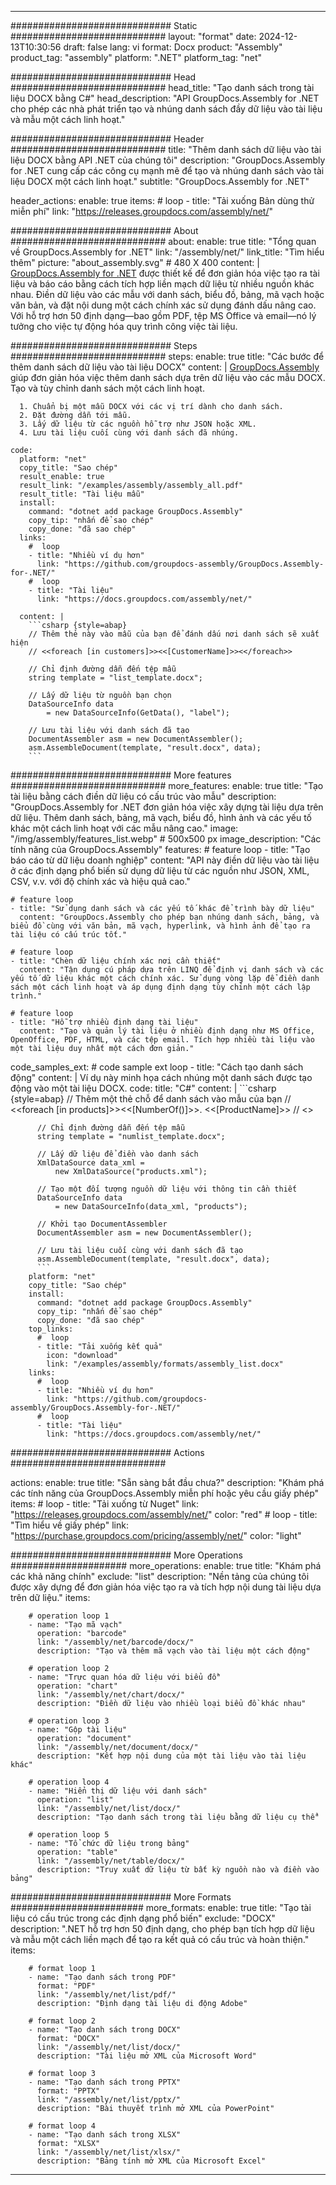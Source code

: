 



---
############################# Static ############################
layout: "format"
date:  2024-12-13T10:30:56
draft: false
lang: vi
format: Docx
product: "Assembly"
product_tag: "assembly"
platform: ".NET"
platform_tag: "net"

############################# Head ############################
head_title: "Tạo danh sách trong tài liệu DOCX bằng C#"
head_description: "API GroupDocs.Assembly for .NET cho phép các nhà phát triển tạo và nhúng danh sách đầy dữ liệu vào tài liệu và mẫu một cách linh hoạt."

############################# Header ############################
title: "Thêm danh sách dữ liệu vào tài liệu DOCX bằng API .NET của chúng tôi" 
description: "GroupDocs.Assembly for .NET cung cấp các công cụ mạnh mẽ để tạo và nhúng danh sách vào tài liệu DOCX một cách linh hoạt."
subtitle: "GroupDocs.Assembly for .NET" 

header_actions:
  enable: true
  items:
    #  loop
    - title: "Tải xuống Bản dùng thử miễn phí"
      link: "https://releases.groupdocs.com/assembly/net/"
      
############################# About ############################
about:
    enable: true
    title: "Tổng quan về GroupDocs.Assembly for .NET"
    link: "/assembly/net/"
    link_title: "Tìm hiểu thêm"
    picture: "about_assembly.svg" # 480 X 400
    content: |
       [GroupDocs.Assembly for .NET](/assembly/net/) được thiết kế để đơn giản hóa việc tạo ra tài liệu và báo cáo bằng cách tích hợp liền mạch dữ liệu từ nhiều nguồn khác nhau. Điền dữ liệu vào các mẫu với danh sách, biểu đồ, bảng, mã vạch hoặc văn bản, và đặt nội dung một cách chính xác sử dụng đánh dấu nâng cao. Với hỗ trợ hơn 50 định dạng—bao gồm PDF, tệp MS Office và email—nó lý tưởng cho việc tự động hóa quy trình công việc tài liệu.

############################# Steps ############################
steps:
    enable: true
    title: "Các bước để thêm danh sách dữ liệu vào tài liệu DOCX"
    content: |
      [GroupDocs.Assembly](/assembly/net/) giúp đơn giản hóa việc thêm danh sách dựa trên dữ liệu vào các mẫu DOCX. Tạo và tùy chỉnh danh sách một cách linh hoạt.
      
      1. Chuẩn bị một mẫu DOCX với các vị trí dành cho danh sách.
      2. Đặt đường dẫn tới mẫu.
      3. Lấy dữ liệu từ các nguồn hỗ trợ như JSON hoặc XML.
      4. Lưu tài liệu cuối cùng với danh sách đã nhúng.
   
    code:
      platform: "net"
      copy_title: "Sao chép"
      result_enable: true
      result_link: "/examples/assembly/assembly_all.pdf"
      result_title: "Tài liệu mẫu"
      install:
        command: "dotnet add package GroupDocs.Assembly"
        copy_tip: "nhấn để sao chép"
        copy_done: "đã sao chép"
      links:
        #  loop
        - title: "Nhiều ví dụ hơn"
          link: "https://github.com/groupdocs-assembly/GroupDocs.Assembly-for-.NET/"
        #  loop
        - title: "Tài liệu"
          link: "https://docs.groupdocs.com/assembly/net/"
          
      content: |
        ```csharp {style=abap}
        // Thêm thẻ này vào mẫu của bạn để đánh dấu nơi danh sách sẽ xuất hiện
        // <<foreach [in customers]>><<[CustomerName]>><</foreach>>

        // Chỉ định đường dẫn đến tệp mẫu
        string template = "list_template.docx";

        // Lấy dữ liệu từ nguồn bạn chọn
        DataSourceInfo data 
            = new DataSourceInfo(GetData(), "label");

        // Lưu tài liệu với danh sách đã tạo
        DocumentAssembler asm = new DocumentAssembler();
        asm.AssembleDocument(template, "result.docx", data);
        ```            

############################# More features ############################
more_features:
  enable: true
  title: "Tạo tài liệu bằng cách điền dữ liệu có cấu trúc vào mẫu"
  description: "GroupDocs.Assembly for .NET đơn giản hóa việc xây dựng tài liệu dựa trên dữ liệu. Thêm danh sách, bảng, mã vạch, biểu đồ, hình ảnh và các yếu tố khác một cách linh hoạt với các mẫu nâng cao."
  image: "/img/assembly/features_list.webp" # 500x500 px
  image_description: "Các tính năng của GroupDocs.Assembly"
  features:
    # feature loop
    - title: "Tạo báo cáo từ dữ liệu doanh nghiệp"
      content: "API này điền dữ liệu vào tài liệu ở các định dạng phổ biến sử dụng dữ liệu từ các nguồn như JSON, XML, CSV, v.v. với độ chính xác và hiệu quả cao."

    # feature loop
    - title: "Sử dụng danh sách và các yếu tố khác để trình bày dữ liệu"
      content: "GroupDocs.Assembly cho phép bạn nhúng danh sách, bảng, và biểu đồ cùng với văn bản, mã vạch, hyperlink, và hình ảnh để tạo ra tài liệu có cấu trúc tốt."

    # feature loop
    - title: "Chèn dữ liệu chính xác nơi cần thiết"
      content: "Tận dụng cú pháp dựa trên LINQ để định vị danh sách và các yếu tố dữ liệu khác một cách chính xác. Sử dụng vòng lặp để điền danh sách một cách linh hoạt và áp dụng định dạng tùy chỉnh một cách lập trình."

    # feature loop
    - title: "Hỗ trợ nhiều định dạng tài liệu"
      content: "Tạo và quản lý tài liệu ở nhiều định dạng như MS Office, OpenOffice, PDF, HTML, và các tệp email. Tích hợp nhiều tài liệu vào một tài liệu duy nhất một cách đơn giản."
      
  code_samples_ext:
    # code sample ext loop
    - title: "Cách tạo danh sách động"
      content: |
        Ví dụ này minh họa cách nhúng một danh sách được tạo động vào một tài liệu DOCX.
      code:
        title: "C#"
        content: |
          ```csharp {style=abap}
          // Thêm một thẻ chỗ để danh sách vào mẫu của bạn
          // <<foreach [in products]>><<[NumberOf()]>>. <<[ProductName]>>
          // <</foreach>>

          // Chỉ định đường dẫn đến tệp mẫu
          string template = "numlist_template.docx";

          // Lấy dữ liệu để điền vào danh sách
          XmlDataSource data_xml =
              new XmlDataSource("products.xml");

          // Tạo một đối tượng nguồn dữ liệu với thông tin cần thiết
          DataSourceInfo data 
              = new DataSourceInfo(data_xml, "products");

          // Khởi tạo DocumentAssembler
          DocumentAssembler asm = new DocumentAssembler();

          // Lưu tài liệu cuối cùng với danh sách đã tạo
          asm.AssembleDocument(template, "result.docx", data);
          ```
        platform: "net"
        copy_title: "Sao chép"
        install:
          command: "dotnet add package GroupDocs.Assembly"
          copy_tip: "nhấn để sao chép"
          copy_done: "đã sao chép"
        top_links:
          #  loop
          - title: "Tải xuống kết quả"
            icon: "download"
            link: "/examples/assembly/formats/assembly_list.docx"
        links:
          #  loop
          - title: "Nhiều ví dụ hơn"
            link: "https://github.com/groupdocs-assembly/GroupDocs.Assembly-for-.NET/"
          #  loop
          - title: "Tài liệu"
            link: "https://docs.groupdocs.com/assembly/net/"
            

            


############################# Actions ############################

actions:
  enable: true
  title: "Sẵn sàng bắt đầu chưa?"
  description: "Khám phá các tính năng của GroupDocs.Assembly miễn phí hoặc yêu cầu giấy phép"
  items:
    #  loop
    - title: "Tải xuống từ Nuget"
      link: "https://releases.groupdocs.com/assembly/net/"
      color: "red"
        #  loop
    - title: "Tìm hiểu về giấy phép"
      link: "https://purchase.groupdocs.com/pricing/assembly/net/"
      color: "light"


############################# More Operations #####################
more_operations:
    enable: true
    title: "Khám phá các khả năng chính"
    exclude: "list"
    description: "Nền tảng của chúng tôi được xây dựng để đơn giản hóa việc tạo ra và tích hợp nội dung tài liệu dựa trên dữ liệu."
    items: 
          
        # operation loop 1
        - name: "Tạo mã vạch"
          operation: "barcode"
          link: "/assembly/net/barcode/docx/"
          description: "Tạo và thêm mã vạch vào tài liệu một cách động"

        # operation loop 2
        - name: "Trực quan hóa dữ liệu với biểu đồ"
          operation: "chart"
          link: "/assembly/net/chart/docx/"
          description: "Điền dữ liệu vào nhiều loại biểu đồ khác nhau"

        # operation loop 3
        - name: "Gộp tài liệu"
          operation: "document"
          link: "/assembly/net/document/docx/"
          description: "Kết hợp nội dung của một tài liệu vào tài liệu khác"

        # operation loop 4
        - name: "Hiển thị dữ liệu với danh sách"
          operation: "list"
          link: "/assembly/net/list/docx/"
          description: "Tạo danh sách trong tài liệu bằng dữ liệu cụ thể"

        # operation loop 5
        - name: "Tổ chức dữ liệu trong bảng"
          operation: "table"
          link: "/assembly/net/table/docx/"
          description: "Truy xuất dữ liệu từ bất kỳ nguồn nào và điền vào bảng"
         
          
############################# More Formats ########################
more_formats:
    enable: true
    title: "Tạo tài liệu có cấu trúc trong các định dạng phổ biến"
    exclude: "DOCX"
    description: ".NET hỗ trợ hơn 50 định dạng, cho phép bạn tích hợp dữ liệu và mẫu một cách liền mạch để tạo ra kết quả có cấu trúc và hoàn thiện."
    items: 
          
        # format loop 1
        - name: "Tạo danh sách trong PDF"
          format: "PDF"
          link: "/assembly/net/list/pdf/"
          description: "Định dạng tài liệu di động Adobe"
          
        # format loop 2
        - name: "Tạo danh sách trong DOCX"
          format: "DOCX"
          link: "/assembly/net/list/docx/"
          description: "Tài liệu mở XML của Microsoft Word"
          
        # format loop 3
        - name: "Tạo danh sách trong PPTX"
          format: "PPTX"
          link: "/assembly/net/list/pptx/"
          description: "Bài thuyết trình mở XML của PowerPoint"
          
        # format loop 4
        - name: "Tạo danh sách trong XLSX"
          format: "XLSX"
          link: "/assembly/net/list/xlsx/"
          description: "Bảng tính mở XML của Microsoft Excel"


          

---